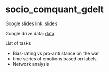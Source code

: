 # socio_comquant_gdelt


Google slides link: [slides](https://docs.google.com/presentation/d/1EJrTPzF-3Rn4fikw_TvfpYCwcOR61564jlWwgeKO9-g/edit?usp=sharing)



Google drive data: [data](https://drive.google.com/drive/folders/1X96lO6-_lmoTtnJrH3_4ofgD-oWJ6btz)


List of tasks

* Bias-rating vs pro-anti stance on the war
* time series of emotions based on labels
* Network analysis 
